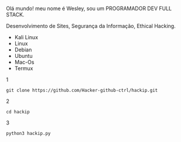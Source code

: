 Olá mundo! meu nome é Wesley, sou um PROGRAMADOR DEV FULL STACK.

Desenvolvimento de Sites,
Segurança da Informação,
Ethical Hacking.

* Kali Linux
* Linux
* Debian
* Ubuntu
* Mac-Os
* Termux

1
```
git clone https://github.com/Hacker-github-ctrl/hackip.git
```
2
```
cd hackip
```
3
```
python3 hackip.py
```
  
